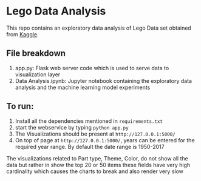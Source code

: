 # Lego Data Analysis

This repo contains an exploratory data analysis of Lego Data set obtained from [Kaggle](https://www.kaggle.com/rtatman/lego-database).

## File breakdown
1. app.py: Flask web server code which is used to serve data to visualization layer
2. Data Analysis.ipynb: Jupyter notebook containing the exploratory data analysis and the machine learning model experiments

## To run:
1. Install all the dependencies mentioned in `requirements.txt` 
2. start the webservice by typing `python app.py`
3. The Visualizations should be present at `http://127.0.0.1:5000/`
4. On top of page at `http://127.0.0.1:5000/`, years can be entered for the required year range. By default the date range is 1950-2017


The visualizations related to Part type, Theme, Color, do not show all the data but rather in show the top 20 or 50 items these fields have very high cardinality which causes the charts to break and also render very slow 
